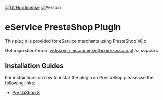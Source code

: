 [![GitHub license](https://img.shields.io/github/license/eservice-electronic-payments/prestashop-8)](https://github.com/eservice-electronic-payments/prestashop-8/blob/master/LICENSE)
![Version](https://img.shields.io/badge/version-1.1.0-informational)

# eService PrestaShop Plugin

This plugin is provided for eService merchants using PrestaShop V8.x 

Got a question? email wdrozenia_ecommerce@eservice.com.pl for support.

## Installation Guides

For instructions on how to install the plugin on PrestaShop please use the following links:
* [PrestaShop 8](https://github.com/eservice-electronic-payments/prestashop-8/wiki/PrestaShop8)


